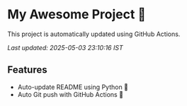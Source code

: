 # My Awesome Project 🚀

This project is automatically updated using GitHub Actions.

_Last updated: 2025-05-03 23:10:16 IST_

## Features
- Auto-update README using Python 🐍
- Auto Git push with GitHub Actions 🤖
